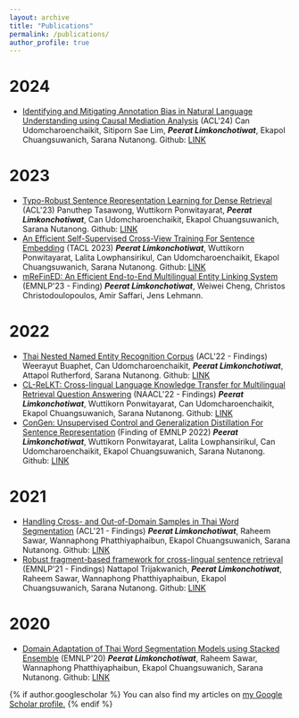```yaml
---
layout: archive
title: "Publications"
permalink: /publications/
author_profile: true
---
```

# 2024
- <a href="">Identifying and Mitigating Annotation Bias in Natural Language Understanding using Causal Mediation Analysis</a> (ACL'24) Can Udomcharoenchaikit, Sitiporn Sae Lim, ***Peerat Limkonchotiwat***, Ekapol Chuangsuwanich, Sarana Nutanong. Github: [LINK]()

# 2023
- <a href="https://aclanthology.org/2023.acl-short.95.pdf">Typo-Robust Sentence Representation Learning for Dense Retrieval</a> (ACL'23) Panuthep Tasawong, Wuttikorn Ponwitayarat, ***Peerat Limkonchotiwat***, Can Udomcharoenchaikit, Ekapol Chuangsuwanich, Sarana Nutanong. Github: [LINK](https://github.com/panuthept/DST-DenseRetrieval)
- [An Efficient Self-Supervised Cross-View Training For Sentence Embedding](https://github.com/mrpeerat/SCT/blob/main/An_Efficient_Self_supervised_Cross_View_Training_For_Unsupervised_Sentence_Embedding.pdf) (TACL 2023) ***Peerat Limkonchotiwat***,  Wuttikorn Ponwitayarat, Lalita Lowphansirikul, Can Udomcharoenchaikit, Ekapol Chuangsuwanich, Sarana Nutanong. Github: [LINK](https://github.com/mrpeerat/SCT)
- [mReFinED: An Efficient End-to-End Multilingual Entity Linking System]() (EMNLP'23 - Finding) ***Peerat Limkonchotiwat***, Weiwei Cheng, Christos Christodoulopoulos, Amir Saffari, Jens Lehmann.


# 2022
- <a href="https://aclanthology.org/2022.findings-acl.116/">Thai Nested Named Entity Recognition Corpus</a> (ACL'22 - Findings) Weerayut Buaphet, Can Udomcharoenchaikit, ***Peerat Limkonchotiwat***, Attapol Rutherford, Sarana Nutanong. Github: [LINK](https://github.com/vistec-AI/Thai-NNER)
- <a href="https://openreview.net/forum?id=y42xxJ_xx8">CL-ReLKT: Cross-lingual Language Knowledge Transfer for Multilingual Retrieval Question Answering</a> (NAACL'22 - Findings) ***Peerat Limkonchotiwat***,  Wuttikorn Ponwitayarat, Can Udomcharoenchaikit, Ekapol Chuangsuwanich, Sarana Nutanong. Github: [LINK](https://github.com/mrpeerat/CL-ReLKT)
- [ConGen: Unsupervised Control and Generalization Distillation For Sentence Representation](https://github.com/KornWtp/ConGen/blob/main/ConGen__Unsupervised_Control_and_Generalization_Distillation_For_Sentence_Representation.pdf) (Finding of EMNLP 2022) ***Peerat Limkonchotiwat***,  Wuttikorn Ponwitayarat, Lalita Lowphansirikul, Can Udomcharoenchaikit, Ekapol Chuangsuwanich, Sarana Nutanong. Github: [LINK](https://github.com/KornWtp/ConGen)

# 2021
- <a href="https://aclanthology.org/2021.findings-acl.86/">Handling Cross- and Out-of-Domain Samples in Thai Word Segmentation</a> (ACL'21 - Findings) ***Peerat Limkonchotiwat***, Raheem Sawar, Wannaphong Phatthiyaphaibun, Ekapol Chuangsuwanich, Sarana Nutanong. Github: [LINK](https://github.com/mrpeerat/OSKut)
- <a href="https://aclanthology.org/2021.findings-emnlp.80/">Robust fragment-based framework for cross-lingual sentence retrieval</a> (EMNLP'21 - Findings) Nattapol Trijakwanich, ***Peerat Limkonchotiwat***, Raheem Sawar, Wannaphong Phatthiyaphaibun, Ekapol Chuangsuwanich, Sarana Nutanong. Github: [LINK](https://github.com/elmiaon/robust_fragment_representation)


# 2020
- [Domain Adaptation of Thai Word Segmentation Models using Stacked Ensemble](https://www.aclweb.org/anthology/2020.emnlp-main.315/) (EMNLP'20) ***Peerat Limkonchotiwat***, Raheem Sawar, Wannaphong Phatthiyaphaibun, Ekapol Chuangsuwanich, Sarana Nutanong. Github: [LINK](https://github.com/mrpeerat/SEFR_CUT)

{% if author.googlescholar %}
  You can also find my articles on <u><a href="{{https://scholar.google.com/citations?user=T-rvPZ4AAAAJ&hl=th}}">my Google Scholar profile</a>.</u>
{% endif %}

<!-- {% include base_path %} -->

<!-- {% for post in site.publications reversed %}
  {% include archive-single.html %}
{% endfor %} -->

